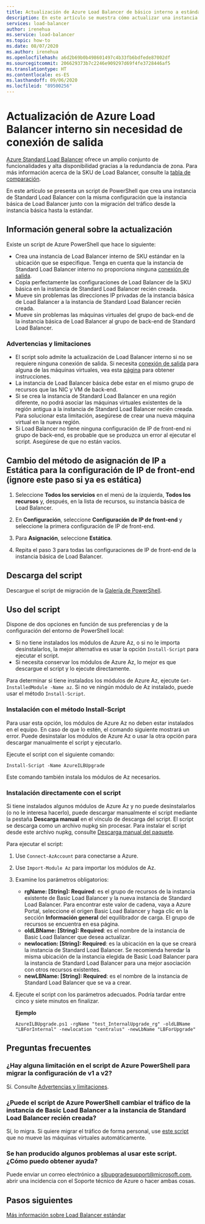 ```yaml
---
title: Actualización de Azure Load Balancer de básico interno a estándar interno
description: En este artículo se muestra cómo actualizar una instancia de Azure Load Balancer interno de una SKU básica a una estándar
services: load-balancer
author: irenehua
ms.service: load-balancer
ms.topic: how-to
ms.date: 08/07/2020
ms.author: irenehua
ms.openlocfilehash: a6d2b69b0b498601497c4b33fb6bdfede87002df
ms.sourcegitcommit: 206629373b7c2246e909297d69f4fe3728446af5
ms.translationtype: HT
ms.contentlocale: es-ES
ms.lasthandoff: 09/06/2020
ms.locfileid: "89500256"
---
```

# <a name="upgrade-azure-internal-load-balancer--no-outbound-connection-required"></a>Actualización de Azure Load Balancer interno sin necesidad de conexión de salida
[Azure Standard Load Balancer](load-balancer-overview.md) ofrece un amplio conjunto de funcionalidades y alta disponibilidad gracias a la redundancia de zona. Para más información acerca de la SKU de Load Balancer, consulte la [tabla de comparación](https://docs.microsoft.com/azure/load-balancer/skus#skus).

En este artículo se presenta un script de PowerShell que crea una instancia de Standard Load Balancer con la misma configuración que la instancia básica de Load Balancer junto con la migración del tráfico desde la instancia básica hasta la estándar.

## <a name="upgrade-overview"></a>Información general sobre la actualización

Existe un script de Azure PowerShell que hace lo siguiente:

* Crea una instancia de Load Balancer interno de SKU estándar en la ubicación que se especifique. Tenga en cuenta que la instancia de Standard Load Balancer interno no proporciona ninguna [conexión de salida](https://docs.microsoft.com/azure/load-balancer/load-balancer-outbound-connections).
* Copia perfectamente las configuraciones de Load Balancer de la SKU básica en la instancia de Standard Load Balancer recién creada.
* Mueve sin problemas las direcciones IP privadas de la instancia básica de Load Balancer a la instancia de Standard Load Balancer recién creada.
* Mueve sin problemas las máquinas virtuales del grupo de back-end de la instancia básica de Load Balancer al grupo de back-end de Standard Load Balancer.

### <a name="caveatslimitations"></a>Advertencias y limitaciones

* El script solo admite la actualización de Load Balancer interno si no se requiere ninguna conexión de salida. Si necesita [conexión de salida](https://docs.microsoft.com/azure/load-balancer/load-balancer-outbound-connections) para alguna de las máquinas virtuales, vea esta [página](upgrade-InternalBasic-To-PublicStandard.md) para obtener instrucciones. 
* La instancia de Load Balancer básica debe estar en el mismo grupo de recursos que las NIC y VM de back-end.
* Si se crea la instancia de Standard Load Balancer en una región diferente, no podrá asociar las máquinas virtuales existentes de la región antigua a la instancia de Standard Load Balancer recién creada. Para solucionar esta limitación, asegúrese de crear una nueva máquina virtual en la nueva región.
* Si Load Balancer no tiene ninguna configuración de IP de front-end ni grupo de back-end, es probable que se produzca un error al ejecutar el script. Asegúrese de que no están vacíos.

## <a name="change-ip-allocation-method-to-static-for-frontend-ip-configuration-ignore-this-step-if-its-already-static"></a>Cambio del método de asignación de IP a Estática para la configuración de IP de front-end (ignore este paso si ya es estática)

1. Seleccione **Todos los servicios** en el menú de la izquierda, **Todos los recursos** y, después, en la lista de recursos, su instancia básica de Load Balancer.

2. En **Configuración**, seleccione **Configuración de IP de front-end** y seleccione la primera configuración de IP de front-end. 

3. Para **Asignación**, seleccione **Estática**.

4. Repita el paso 3 para todas las configuraciones de IP de front-end de la instancia básica de Load Balancer.


## <a name="download-the-script"></a>Descarga del script

Descargue el script de migración de la [Galería de PowerShell](https://www.powershellgallery.com/packages/AzureILBUpgrade/5.0).
## <a name="use-the-script"></a>Uso del script

Dispone de dos opciones en función de sus preferencias y de la configuración del entorno de PowerShell local:

* Si no tiene instalados los módulos de Azure Az, o si no le importa desinstalarlos, la mejor alternativa es usar la opción `Install-Script` para ejecutar el script.
* Si necesita conservar los módulos de Azure Az, lo mejor es que descargue el script y lo ejecute directamente.

Para determinar si tiene instalados los módulos de Azure Az, ejecute `Get-InstalledModule -Name az`. Si no ve ningún módulo de Az instalado, puede usar el método `Install-Script`.

### <a name="install-using-the-install-script-method"></a>Instalación con el método Install-Script

Para usar esta opción, los módulos de Azure Az no deben estar instalados en el equipo. En caso de que lo estén, el comando siguiente mostrará un error. Puede desinstalar los módulos de Azure Az o usar la otra opción para descargar manualmente el script y ejecutarlo.
  
Ejecute el script con el siguiente comando:

`Install-Script -Name AzureILBUpgrade`

Este comando también instala los módulos de Az necesarios.  

### <a name="install-using-the-script-directly"></a>Instalación directamente con el script

Si tiene instalados algunos módulos de Azure Az y no puede desinstalarlos (o no le interesa hacerlo), puede descargar manualmente el script mediante la pestaña **Descarga manual** en el vínculo de descarga del script. El script se descarga como un archivo nupkg sin procesar. Para instalar el script desde este archivo nupkg, consulte [Descarga manual del paquete](/powershell/scripting/gallery/how-to/working-with-packages/manual-download).

Para ejecutar el script:

1. Use `Connect-AzAccount` para conectarse a Azure.

1. Use `Import-Module Az` para importar los módulos de Az.

1. Examine los parámetros obligatorios:

   * **rgName: [String]: Required**: es el grupo de recursos de la instancia existente de Basic Load Balancer y la nueva instancia de Standard Load Balancer. Para encontrar este valor de cadena, vaya a Azure Portal, seleccione el origen Basic Load Balancer y haga clic en la sección **Información general** del equilibrador de carga. El grupo de recursos se encuentra en esa página.
   * **oldLBName: [String]: Required**: es el nombre de la instancia de Basic Load Balancer que desea actualizar. 
   * **newlocation: [String]: Required**: es la ubicación en la que se creará la instancia de Standard Load Balancer. Se recomienda heredar la misma ubicación de la instancia elegida de Basic Load Balancer para la instancia de Standard Load Balancer para una mejor asociación con otros recursos existentes.
   * **newLBName: [String]: Required**: es el nombre de la instancia de Standard Load Balancer que se va a crear.
1. Ejecute el script con los parámetros adecuados. Podría tardar entre cinco y siete minutos en finalizar.

    **Ejemplo**

   ```azurepowershell
   AzureILBUpgrade.ps1 -rgName "test_InternalUpgrade_rg" -oldLBName "LBForInternal" -newlocation "centralus" -newLbName "LBForUpgrade"
   ```

## <a name="common-questions"></a>Preguntas frecuentes

### <a name="are-there-any-limitations-with-the-azure-powershell-script-to-migrate-the-configuration-from-v1-to-v2"></a>¿Hay alguna limitación en el script de Azure PowerShell para migrar la configuración de v1 a v2?

Sí. Consulte [Advertencias y limitaciones](#caveatslimitations).

### <a name="does-the-azure-powershell-script-also-switch-over-the-traffic-from-my-basic-load-balancer-to-the-newly-created-standard-load-balancer"></a>¿Puede el script de Azure PowerShell cambiar el tráfico de la instancia de Basic Load Balancer a la instancia de Standard Load Balancer recién creada?

Sí, lo migra. Si quiere migrar el tráfico de forma personal, use [este script](https://www.powershellgallery.com/packages/AzureILBUpgrade/1.0) que no mueve las máquinas virtuales automáticamente.

### <a name="i-ran-into-some-issues-with-using-this-script-how-can-i-get-help"></a>Se han producido algunos problemas al usar este script. ¿Cómo puedo obtener ayuda?
  
Puede enviar un correo electrónico a slbupgradesupport@microsoft.com, abrir una incidencia con el Soporte técnico de Azure o hacer ambas cosas.

## <a name="next-steps"></a>Pasos siguientes

[Más información sobre Load Balancer estándar](load-balancer-overview.md)
